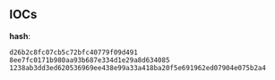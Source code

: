 
## IOCs

__hash__:

```text
d26b2c8fc07cb5c72bfc40779f09d491
8ee7fc0171b980aa93b687e334d1e29a8d634085
1238ab3dd3ed620536969ee438e99a33a418ba20f5e691962ed07904e075b2a4
```